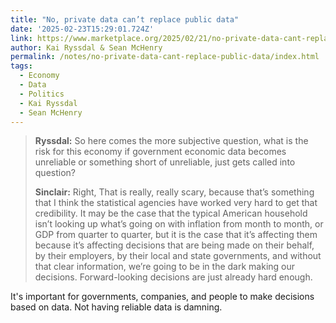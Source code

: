 ```yaml
---
title: "No, private data can’t replace public data"
date: '2025-02-23T15:29:01.724Z'
link: https://www.marketplace.org/2025/02/21/no-private-data-cant-replace-public-data/
author: Kai Ryssdal & Sean McHenry
permalink: /notes/no-private-data-cant-replace-public-data/index.html
tags:
  - Economy
  - Data
  - Politics
  - Kai Ryssdal
  - Sean McHenry
---
```

> **Ryssdal:** So here comes the more subjective question, what is the risk for this economy if government economic data becomes unreliable or something short of unreliable, just gets called into question?
> 
> **Sinclair:** Right, That is really, really scary, because that’s something that I think the statistical agencies have worked very hard to get that credibility. It may be the case that the typical American household isn’t looking up what’s going on with inflation from month to month, or GDP from quarter to quarter, but it is the case that it’s affecting them because it’s affecting decisions that are being made on their behalf, by their employers, by their local and state governments, and without that clear information, we’re going to be in the dark making our decisions. Forward-looking decisions are just already hard enough.

It's important for governments, companies, and people to make decisions based on data. Not having reliable data is damning.